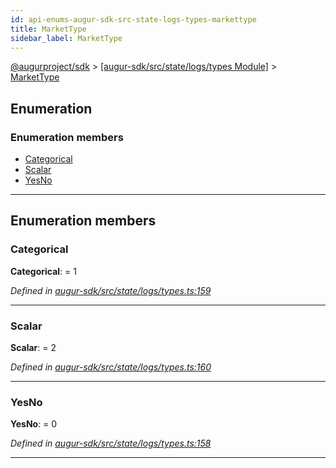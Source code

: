```yaml
---
id: api-enums-augur-sdk-src-state-logs-types-markettype
title: MarketType
sidebar_label: MarketType
---
```


[@augurproject/sdk](api-readme.md) > [[augur-sdk/src/state/logs/types Module]](api-modules-augur-sdk-src-state-logs-types-module.md) > [MarketType](api-enums-augur-sdk-src-state-logs-types-markettype.md)

## Enumeration

### Enumeration members

* [Categorical](api-enums-augur-sdk-src-state-logs-types-markettype.md#categorical)
* [Scalar](api-enums-augur-sdk-src-state-logs-types-markettype.md#scalar)
* [YesNo](api-enums-augur-sdk-src-state-logs-types-markettype.md#yesno)

---

## Enumeration members

<a id="categorical"></a>

###  Categorical

**Categorical**:  = 1

*Defined in [augur-sdk/src/state/logs/types.ts:159](https://github.com/AugurProject/augur/blob/3727cd4ec9/packages/augur-sdk/src/state/logs/types.ts#L159)*

___
<a id="scalar"></a>

###  Scalar

**Scalar**:  = 2

*Defined in [augur-sdk/src/state/logs/types.ts:160](https://github.com/AugurProject/augur/blob/3727cd4ec9/packages/augur-sdk/src/state/logs/types.ts#L160)*

___
<a id="yesno"></a>

###  YesNo

**YesNo**:  = 0

*Defined in [augur-sdk/src/state/logs/types.ts:158](https://github.com/AugurProject/augur/blob/3727cd4ec9/packages/augur-sdk/src/state/logs/types.ts#L158)*

___

